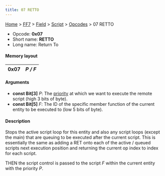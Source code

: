 ```yaml
---
title: 07 RETTO
---
```


[Home](../../../../Main%20Page.md) > [FF7](../../../../FF7.md) > [Field](../../../Field.md) > [Script](../../Script.md) > [Opcodes](../Opcodes.md) > 07 RETTO

-   Opcode: **0x07**
-   Short name: **RETTO**
-   Long name: Return To

#### Memory layout

| 0x07 | *P / F* |
|------|---------|

#### Arguments

-   **const Bit\[3\]** *P*: The [priority][] at which we want to execute
    the remote script (high 3 bits of byte).
-   **const Bit\[5\]** *F*: The ID of the specific member function of
    the current entity to be executed to (low 5 bits of byte).

#### Description

Stops the active script loop for this entity and also any script loops
(except the main) that are queuing to be executed after the current
script. This is essentially the same as adding a RET onto each of the
active / queued scripts next execution position and returning the
current op index to index for each script.

THEN the script control is passed to the script *F* within the current
entity with the priority *P*.

  [priority]: ../Priorities.md "wikilink"
